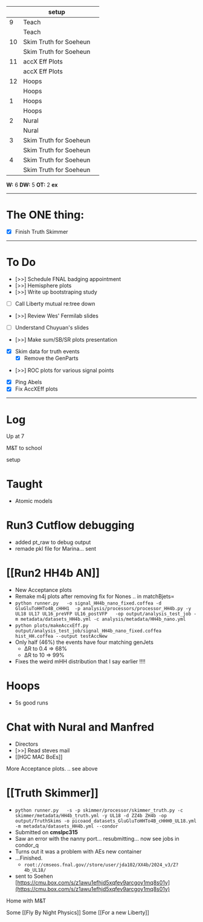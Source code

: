 
|     | setup                  |     |
| --- | ---------------------- | --- |
| 9   | Teach                  |     |
|     | Teach                  |     |
| 10  | Skim Truth for Soeheun |     |
|     | Skim Truth for Soeheun |     |
| 11  | accX Eff Plots         |     |
|     | accX Eff Plots         |     |
| 12  | Hoops                  |     |
|     | Hoops                  |     |
| 1   | Hoops                  |     |
|     | Hoops                  |     |
| 2   | Nural                  |     |
|     | Nural                  |     |
| 3   | Skim Truth for Soeheun |     |
|     | Skim Truth for Soeheun |     |
| 4   | Skim Truth for Soeheun |     |
|     | Skim Truth for Soeheun |     |

**W:** 6 
**DW:** 5
**OT:** 2
**ex** 

---
# The ONE thing: 
- [x] Finish Truth Skimmer

---
# To Do

- [>>] Schedule FNAL badging appointment
- [>>] Hemisphere plots 
- [>>] Write up bootstraping study
- [ ] Call Liberty mutual re:tree down
- [>>] Review Wes' Fermilab slides
- [ ] Understand Chuyuan's slides
- [>>] Make sum/SB/SR plots presentation
- [x] Skim data for truth events
	- [x]  Remove the GenParts
- [>>] ROC plots for various signal points
- [x] Ping Abels
- [x] Fix AccXEff plots

---

# Log


Up at 7 

M&T to school 

setup

# Taught 
- Atomic models

# Run3 Cutflow debugging
- added pt_raw to debug output 
- remade pkl file for Marina... sent 


# [[Run2 HH4b AN]] 
- New Acceptance plots
- Remake m4j plots after removing fix for Nones .. in matchBjets∝
- `python runner.py   -o signal_HH4b_nano_fixed.coffea -d GluGluToHHTo4B_cHHH1  -p analysis/processors/processor_HH4b.py -y UL18 UL17 UL16_preVFP UL16_postVFP   -op output/analysis_test_job -m metadata/datasets_HH4b.yml -c analysis/metadata/HH4b_nano.yml`
- `python plots/makeAccxEff.py output/analysis_test_job/signal_HH4b_nano_fixed.coffea hist_HH.coffea --output testAccNew`
- Only half (46%) the events have four matching genJets
	- ΔR to 0.4 => 68%
	- ΔR to 10 => 99%
- Fixes the weird mHH distribution that I say earlier !!!!


# Hoops 
- 5s good runs

# Chat with Nural and Manfred
- Directors 
- [>>] Read steves mail
- [[HGC MAC BoEs]]

More Acceptance plots.  .. see above


# [[Truth Skimmer]]
- `python runner.py   -s -p skimmer/processor/skimmer_truth.py -c skimmer/metadata/HH4b_truth.yml -y UL18 -d ZZ4b ZH4b -op output/TruthSkims -o picoaod_datasets_GluGluToHHTo4B_cHHH0_UL18.yml -m metadata/datasets_HH4b.yml --condor`
- Submitted on **cmslpc315**
- Saw an error with the nanny port... resubmitting... now see jobs in condor_q
- Turns out it was a problem with AEs new container 
- ...Finished.
	- `root://cmseos.fnal.gov//store/user/jda102/XX4b/2024_v3/Z?4b_UL18/`
- sent to Soehen [https://cmu.box.com/s/z1awu1efhjd5xqfev9arcgoy1mq8s01y](https://cmu.box.com/s/z1awu1efhjd5xqfev9arcgoy1mq8s01y)

Home with M&T

Some [[Fly By Night Physics]]
Some [[For a new Liberty]]